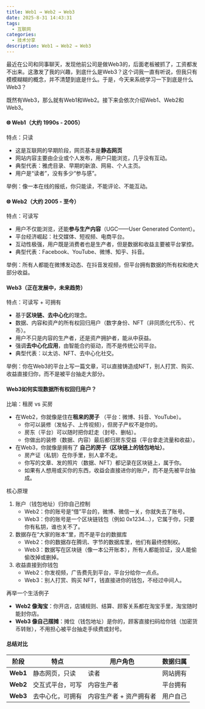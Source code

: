 ```yaml
---
title: Web1 → Web2 → Web3
date: 2025-8-31 14:43:31
tags:
  - 互联网
categories:
  - 技术分享
description: Web1 → Web2 → Web3
---
```


最近在公司和同事聊天，发现他前公司是做Web3的，后面老板被抓了，工资都发不出来。这激发了我的兴趣，到底什么是Web3？这个词我一直有听说，但我只有模模糊糊的概念，并不清楚到底是什么。于是，今天来系统学习一下到底是什么Web3？

既然有Web3，那么就有Web1和Web2。接下来会依次介绍Web1、Web2和Web3。

#### 🌐 Web1（大约 1990s - 2005）

特点：只读
- 这是互联网的早期阶段，网页基本是**静态网页**
- 网站内容主要由企业或个人发布，用户只能浏览，几乎没有互动。
- 典型代表：雅虎目录、早期的新浪、网易、个人主页。
- 用户是“读者”，没有多少“参与感”。

举例：像一本在线的报纸，你只能读，不能评论、不能互动。

#### 🌐 Web2（大约 2005 - 至今）

特点：可读写
- 用户不仅能浏览，还能**参与生产内容**（UGC——User Generated Content）。
- 平台经济崛起：社交媒体、短视频、电商平台。
- 互动性极强，用户既是消费者也是生产者，但是数据和收益主要被平台掌控。
- 典型代表：Facebook、YouTube、微博、知乎、抖音。

举例：所有人都能在微博发动态、在抖音发视频，但平台拥有数据的所有权和绝大部分收益。

#### Web3（正在发展中，未来趋势）

特点：可读写 + 可拥有
- 基于**区块链、去中心化**的理念。
- 数据、内容和资产的所有权回归用户（数字身份、NFT（非同质化代币）、代币）。
- 用户不只是内容的生产者，还是资产拥护者，能从中获益。
- 强调**去中心化应用**，由智能合约驱动，而不是传统公司平台。
- 典型代表：以太访、NFT、去中心化社交。

举例：你在Web3的平台上写一篇文章，可以直接铸造成NFT，别人打赏、购买、收益直接归你，而不是被平台抽走大部分。


#### Web3如何实现数据所有权回归用户？

比喻：租房 vs 买房
- 在Web2，你就像是住在**租来的房子** （平台：微博、抖音、YouTube）。
	- 你可以装修（发帖子、上传视频），但房子产权不是你的。
	- 房东（平台）可以随时把你赶走（封号、删帖）。
	- 你做出的装修（数据、内容）最后都归房东受益（平台拿走流量和收益）。
- 在Web3，你就像是拥有了 **自己的房子（区块链上的钱包地址）**。
	- 房产证（私钥）在你手里，别人拿不走。
	- 你写的文章、发的照片（数据、NFT）都记录在区块链上，属于你。
	- 如果有人想用或买你的东西，收益会直接进你的账户，而不是先被平台抽成。

核心原理
1. 账户（钱包地址）归你自己控制
	- Web2：你的账号是“借”平台的，微博、微信一关，你就失去了账号。
	- Web3：你的账号是一个区块链钱包（例如 0x1234...），它属于你，只要你有私钥，谁也关不了。
2. 数据存在“大家的账本”里，而不是平台的数据库
	- Web2：你的数据存在腾讯、字节的数据库里，他们有最终控制权。
	- Web3：数据写在区块链（像一本公开账本），所有人都能验证，没人能偷偷改掉或删掉。
3. 收益直接到你钱包
	- Web2：你发视频，广告费先到平台，平台分给你一点点。
	- Web3：别人打赏、购买 NFT，钱直接进你的钱包，不经过中间人。

再举一个生活例子
- **Web2 像淘宝**：你开店，店铺规则、结算、顾客关系都在淘宝手里，淘宝随时能封你店。
- **Web3 像自己摆摊**：摊位（钱包地址）是你的，顾客直接扫码给你钱（加密货币转账），不用担心被平台抽走手续费或封号。


#### 总结对比

|阶段|特点|用户角色|数据归属|
|---|---|---|---|
|**Web1**|静态网页，只读|读者|网站拥有|
|**Web2**|交互式平台，可写|内容生产者|平台拥有|
|**Web3**|去中心化，可拥有|内容生产者 + 资产拥有者|用户自己|
